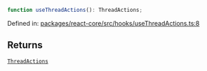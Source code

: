 ```ts
function useThreadActions(): ThreadActions;
```

Defined in: [packages/react-core/src/hooks/useThreadActions.ts:8](https://github.com/thesysdev/crayon/blob/0127003ed9bff74d06359995c8d9eea4558f4151/js/packages/react-core/src/hooks/useThreadActions.ts#L8)

## Returns

[`ThreadActions`](../type-aliases/ThreadActions.md)
